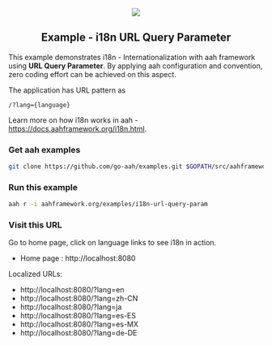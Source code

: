 <p align="center">
  <img src="https://cdn.aahframework.org/assets/img/aah-logo-64x64.png" />
  <h2 align="center">Example - i18n URL Query Parameter</h2>
</p>

This example demonstrates i18n - Internationalization with aah framework using **URL Query Parameter**. By applying aah configuration and convention, zero coding effort can be achieved on this aspect.

The application has URL pattern as 

```
/?lang={language}
```

Learn more on how i18n works in aah - https://docs.aahframework.org/i18n.html.

### Get aah examples

```bash
git clone https://github.com/go-aah/examples.git $GOPATH/src/aahframework.org/examples
```

### Run this example

```bash
aah r -i aahframework.org/examples/i18n-url-query-param
```

### Visit this URL

Go to home page, click on language links to see i18n in action.

  * Home page : http://localhost:8080

Localized URLs:

- http://localhost:8080/?lang=en
- http://localhost:8080/?lang=zh-CN
- http://localhost:8080/?lang=ja
- http://localhost:8080/?lang=es-ES
- http://localhost:8080/?lang=es-MX
- http://localhost:8080/?lang=de-DE

